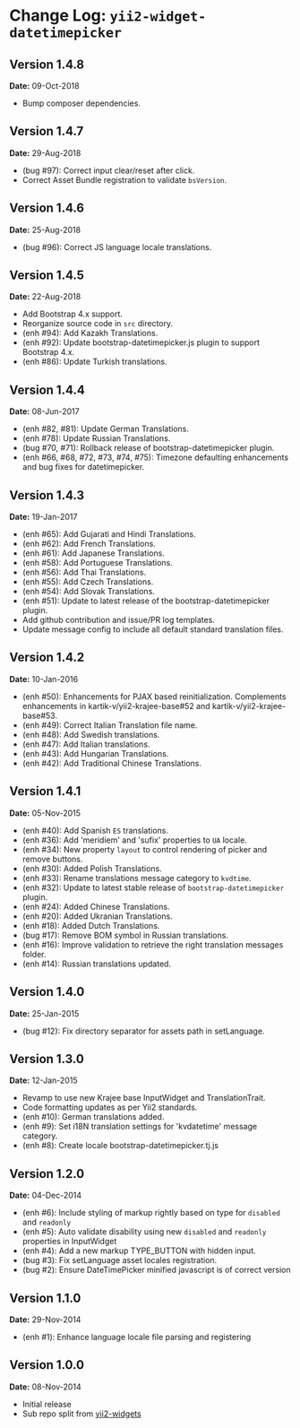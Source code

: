 Change Log: `yii2-widget-datetimepicker`
========================================

## Version 1.4.8

**Date:** 09-Oct-2018

- Bump composer dependencies.

## Version 1.4.7

**Date:** 29-Aug-2018

- (bug #97): Correct input clear/reset after click.
- Correct Asset Bundle registration to validate `bsVersion`.

## Version 1.4.6

**Date:** 25-Aug-2018

- (bug #96): Correct JS language locale translations.

## Version 1.4.5

**Date:** 22-Aug-2018

- Add Bootstrap 4.x support.
- Reorganize source code in `src` directory.
- (enh #94): Add Kazakh Translations.
- (enh #92): Update bootstrap-datetimepicker.js plugin to support Bootstrap 4.x.
- (enh #86): Update Turkish translations.

## Version 1.4.4

**Date:** 08-Jun-2017

- (enh #82, #81): Update German Translations.
- (enh #78): Update Russian Translations.
- (bug #70, #71): Rollback release of bootstrap-datetimepicker plugin.
- (enh #66, #68, #72, #73, #74, #75): Timezone defaulting enhancements and bug fixes for datetimepicker.

## Version 1.4.3

**Date:** 19-Jan-2017

- (enh #65): Add Gujarati and Hindi Translations.
- (enh #62): Add French Translations.
- (enh #61): Add Japanese Translations.
- (enh #58): Add Portuguese Translations.
- (enh #56): Add Thai Translations.
- (enh #55): Add Czech Translations.
- (enh #54): Add Slovak Translations.
- (enh #51): Update to latest release of the bootstrap-datetimepicker plugin.
- Add github contribution and issue/PR log templates.
- Update message config to include all default standard translation files.

## Version 1.4.2

**Date:** 10-Jan-2016

- (enh #50): Enhancements for PJAX based reinitialization. Complements enhancements in kartik-v/yii2-krajee-base#52 and kartik-v/yii2-krajee-base#53.
- (enh #49): Correct Italian Translation file name.
- (enh #48): Add Swedish translations.
- (enh #47): Add Italian translations.
- (enh #43): Add Hungarian Translations.
- (enh #42): Add Traditional Chinese Translations.

## Version 1.4.1

**Date:** 05-Nov-2015

- (enh #40): Add Spanish `ES` translations.
- (enh #36): Add 'meridiem' and 'sufix' properties to `UA` locale.
- (enh #34): New property `layout` to control rendering of picker and remove buttons.
- (enh #30): Added Polish Translations.
- (enh #33): Rename translations message category to `kvdtime`.
- (enh #32): Update to latest stable release of `bootstrap-datetimepicker` plugin.
- (enh #24): Added Chinese Translations.
- (enh #20): Added Ukranian Translations.
- (enh #18): Added Dutch Translations.
- (bug #17): Remove BOM symbol in Russian translations.
- (enh #16): Improve validation to retrieve the right translation messages folder.
- (enh #14): Russian translations updated.

## Version 1.4.0

**Date:** 25-Jan-2015

- (bug #12): Fix directory separator for assets path in setLanguage.

## Version 1.3.0

**Date:** 12-Jan-2015

- Revamp to use new Krajee base InputWidget and TranslationTrait.
- Code formatting updates as per Yii2 standards.
- (enh #10): German translations added.
- (enh #9): Set i18N translation settings for 'kvdatetime' message category.
- (enh #8): Create locale bootstrap-datetimepicker.tj.js 

## Version 1.2.0

**Date:** 04-Dec-2014

- (enh #6): Include styling of markup rightly based on type for `disabled` and `readonly`
- (enh #5): Auto validate disability using new `disabled` and `readonly` properties in InputWidget
- (enh #4): Add a new markup TYPE_BUTTON with hidden input.
- (bug #3): Fix setLanguage asset locales registration.
- (bug #2): Ensure DateTimePicker minified javascript is of correct version

## Version 1.1.0

**Date:** 29-Nov-2014

- (enh #1): Enhance language locale file parsing and registering

## Version 1.0.0


**Date:** 08-Nov-2014

- Initial release 
- Sub repo split from [yii2-widgets](https://github.com/kartik-v/yii2-widgets)